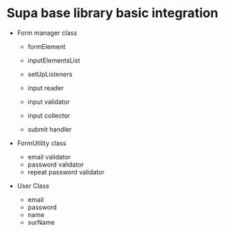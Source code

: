 # Supa base library basic integration

- Form manager class
    - formElement
    - inputElementsList

    - setUpListeners
    - input reader
    - input validator
    - input collector
    - submit handler

- FormUtility class
    - email validator
    - password validator
    - repeat password validator

- User Class
    - email
    - password
    - name
    - surName